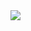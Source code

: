 <a href="https://portal.azure.com/#create/Microsoft.Template/uri/https%3A%2F%2Fraw.githubusercontent.com%2FBuytaertpieter%2ARMAutomation%2blob%2master%2AzureResourceGroup1%2AzureResourceGroup1%2Templates%2azuredeploy.json" target="_blank">
    <img src="http://azuredeploy.net/deploybutton.png"/>
</a>
